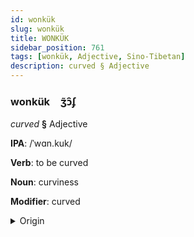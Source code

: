 ```yaml
---
id: wonkük
slug: wonkük
title: WONKÜK
sidebar_position: 761
tags: [wonkük, Adjective, Sino-Tibetan]
description: curved § Adjective
---
```


### wonkük&emsp;<span kind="abugida">ʒ̃ɔ̑ʄ</span>

*curved* **§** Adjective

**IPA**: /ˈwɑn.kuk/

**Verb**: to be curved

**Noun**: curviness

**Modifier**: curved

<details>
    <summary>Origin</summary>
    Cantonese 彎曲 waan kuk /waːnkʰʊk̚/<br/>
    <em>Sino-Tibetan Language Family</em>
</details>